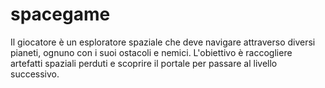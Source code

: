 # spacegame
Il giocatore è un esploratore spaziale che deve navigare attraverso diversi pianeti, ognuno con i suoi ostacoli e nemici. L'obiettivo è raccogliere artefatti spaziali perduti e scoprire il portale per passare al livello successivo.

